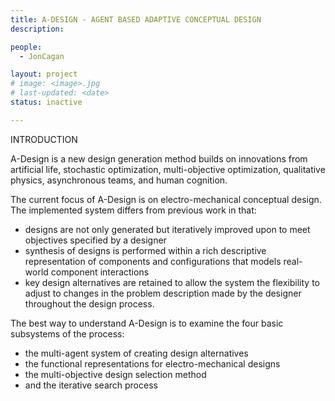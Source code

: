 ```yaml
---
title: A-DESIGN - AGENT BASED ADAPTIVE CONCEPTUAL DESIGN 
description: 

people:
  - JonCagan

layout: project
# image: <image>.jpg
# last-updated: <date>
status: inactive

---
```

INTRODUCTION

A-Design is a new design generation method builds on innovations from artificial life, stochastic optimization, multi-objective optimization, qualitative physics, asynchronous teams, and human cognition.

The current focus of A-Design is on electro-mechanical conceptual design. 
The implemented system differs from previous work in that: 
- designs are not only generated but iteratively improved upon to meet objectives specified by a designer
- synthesis of designs is performed within a rich descriptive representation of components and configurations that models real-world component interactions
- key design alternatives are retained to allow the system the flexibility to adjust to changes in the problem description made by the designer throughout the design process.

The best way to understand A-Design is to examine the four basic subsystems of the process:
- the multi-agent system of creating design alternatives
- the functional representations for electro-mechanical designs
- the multi-objective design selection method
- and the iterative search process